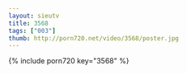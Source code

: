 ```yaml
--- 
layout: sieutv
title: 3568
tags: ["003"]
thumb: http://porn720.net/video/3568/poster.jpg
---
```

{% include porn720 key="3568" %} 
